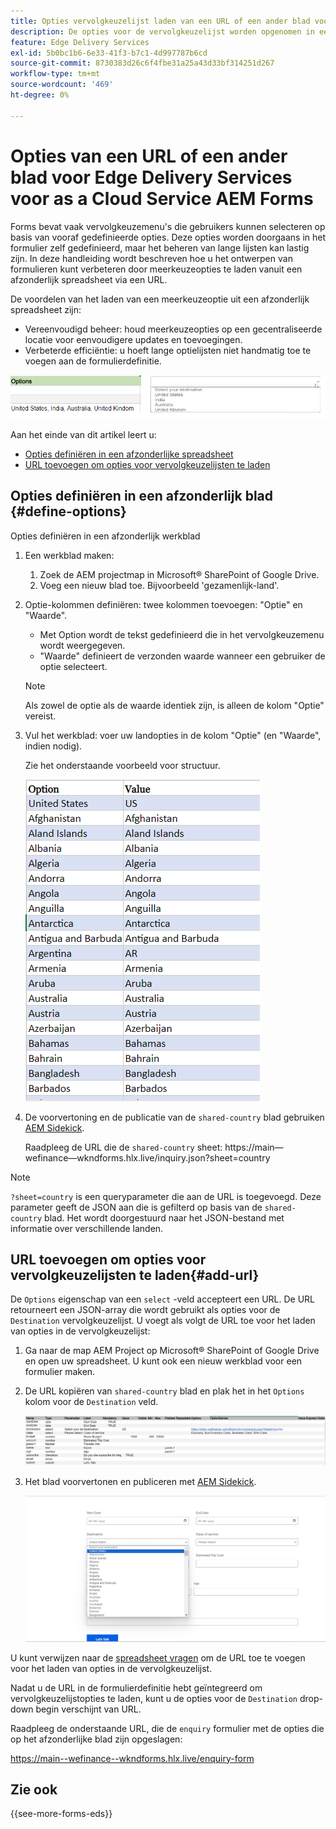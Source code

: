 ```yaml
---
title: Opties vervolgkeuzelijst laden van een URL of een ander blad voor Edge Delivery Services voor as a Cloud Service AEM Forms
description: De opties voor de vervolgkeuzelijst worden opgenomen in een afzonderlijk spreadsheet en vervolgens geïmporteerd in het primaire spreadsheet via de opgegeven URL.
feature: Edge Delivery Services
exl-id: 5b0bc1b6-6e33-41f3-b7c1-4d997787b6cd
source-git-commit: 8730383d26c6f4fbe31a25a43d33bf314251d267
workflow-type: tm+mt
source-wordcount: '469'
ht-degree: 0%

---
```



# Opties van een URL of een ander blad voor Edge Delivery Services voor as a Cloud Service AEM Forms

Forms bevat vaak vervolgkeuzemenu&#39;s die gebruikers kunnen selecteren op basis van vooraf gedefinieerde opties. Deze opties worden doorgaans in het formulier zelf gedefinieerd, maar het beheren van lange lijsten kan lastig zijn. In deze handleiding wordt beschreven hoe u het ontwerpen van formulieren kunt verbeteren door meerkeuzeopties te laden vanuit een afzonderlijk spreadsheet via een URL.


De voordelen van het laden van een meerkeuzeoptie uit een afzonderlijk spreadsheet zijn:

* Vereenvoudigd beheer: houd meerkeuzeopties op een gecentraliseerde locatie voor eenvoudigere updates en toevoegingen.
* Verbeterde efficiëntie: u hoeft lange optielijsten niet handmatig toe te voegen aan de formulierdefinitie.




![Vervolgkeuzemogelijkheden](/help/forms/assets/drop-down-options.png)


Aan het einde van dit artikel leert u:

* [Opties definiëren in een afzonderlijke spreadsheet](#define-options)
* [URL toevoegen om opties voor vervolgkeuzelijsten te laden](#add-url)

## Opties definiëren in een afzonderlijk blad {#define-options}

Opties definiëren in een afzonderlijk werkblad

1. Een werkblad maken:
   1. Zoek de AEM projectmap in Microsoft® SharePoint of Google Drive.
   1. Voeg een nieuw blad toe. Bijvoorbeeld &#39;gezamenlijk-land&#39;.
1. Optie-kolommen definiëren: twee kolommen toevoegen: &quot;Optie&quot; en &quot;Waarde&quot;.
   * Met Option wordt de tekst gedefinieerd die in het vervolgkeuzemenu wordt weergegeven.
   * &quot;Waarde&quot; definieert de verzonden waarde wanneer een gebruiker de optie selecteert.

   >[!NOTE]
   >
   >Als zowel de optie als de waarde identiek zijn, is alleen de kolom &quot;Optie&quot; vereist.

1. Vul het werkblad: voer uw landopties in de kolom &quot;Optie&quot; (en &quot;Waarde&quot;, indien nodig).

   Zie het onderstaande voorbeeld voor structuur.

   ![Vervolgkeuzelijst voor land](/help/forms/assets/drop-down-country-options.png)

1. De voorvertoning en de publicatie van de `shared-country` blad gebruiken [AEM Sidekick](https://www.aem.live/developer/tutorial#preview-and-publish-your-content).

   Raadpleeg de URL die de `shared-country` sheet: https://main—wefinance—wkndforms.hlx.live/inquiry.json?sheet=country

>[!NOTE]
>
> `?sheet=country` is een queryparameter die aan de URL is toegevoegd. Deze parameter geeft de JSON aan die is gefilterd op basis van de `shared-country` blad. Het wordt doorgestuurd naar het JSON-bestand met informatie over verschillende landen.

## URL toevoegen om opties voor vervolgkeuzelijsten te laden{#add-url}

De `Options` eigenschap van een `select` -veld accepteert een URL. De URL retourneert een JSON-array die wordt gebruikt als opties voor de `Destination` vervolgkeuzelijst. U voegt als volgt de URL toe voor het laden van opties in de vervolgkeuzelijst:

1. Ga naar de map AEM Project op Microsoft® SharePoint of Google Drive en open uw spreadsheet. U kunt ook een nieuw werkblad voor een formulier maken.
1. De URL kopiëren van `shared-country` blad en plak het in het `Options` kolom voor de `Destination` veld.

   ![Opzoekblad](/help/forms/assets/drop-down-enquiry.png)

1. Het blad voorvertonen en publiceren met [AEM Sidekick](https://www.aem.live/developer/tutorial#preview-and-publish-your-content).


   ![Vervolgkeuzelijst voor land](/help/forms/assets/load-dropdown-options-form.png)

U kunt verwijzen naar de [spreadsheet vragen](/help/forms/assets/enquiry-options.xlsx) om de URL toe te voegen voor het laden van opties in de vervolgkeuzelijst.

Nadat u de URL in de formulierdefinitie hebt geïntegreerd om vervolgkeuzelijstopties te laden, kunt u de opties voor de `Destination` drop-down begin verschijnt van URL.

Raadpleeg de onderstaande URL, die de `enquiry` formulier met de opties die op het afzonderlijke blad zijn opgeslagen:

https://main--wefinance--wkndforms.hlx.live/enquiry-form

## Zie ook

{{see-more-forms-eds}}


